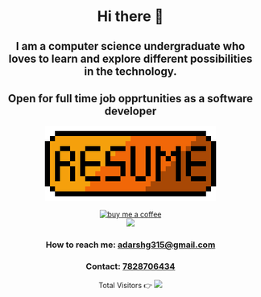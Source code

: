 <h1 align="center" style="border-bottom: none">Hi there 👋</h1>
<h2 align="center" >I am a computer science undergraduate who loves to learn and explore different possibilities in the technology.</h2>
<h2 align="center"> Open for full time job opprtunities as a software developer</h2>
<p align="center">
 <a href="https://docs.google.com/document/d/1zZoxmOKvPeth-WN3oKnlTWUYjYPtVTNQCO_RDXF0RMc/edit?usp=sharing">
   <img src="/1e4ed6ace0977ce.png" alt="Resume"/>
 </a>
</p>

<p align="center">
<a href="https://www.paypal.com/paypalme/adagoyal">
 <img src="https://www.tecmint.com/wp-content/uploads/2015/01/coffee.png" alt="buy me a coffee"/>
</a>
 <br />
 <img src="https://github-readme-stats.vercel.app/api?username=adarshg315&show_icons=true" />
 <h3 align="center"> How to reach me: <a href="mailto:adarshg315@gmail.com">adarshg315@gmail.com</a></h3>
 <h3 align="center"> Contact: <a href="tel:+9178287064354">7828706434</a></h3>
</p>

<p align="center">
 Total Visitors 👉 <img src="https://profile-counter.glitch.me/{Adarshg315}/count.svg" />
</p>


